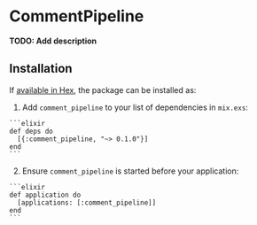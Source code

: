 # CommentPipeline

**TODO: Add description**

## Installation

If [available in Hex](https://hex.pm/docs/publish), the package can be installed as:

  1. Add `comment_pipeline` to your list of dependencies in `mix.exs`:

    ```elixir
    def deps do
      [{:comment_pipeline, "~> 0.1.0"}]
    end
    ```

  2. Ensure `comment_pipeline` is started before your application:

    ```elixir
    def application do
      [applications: [:comment_pipeline]]
    end
    ```

